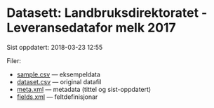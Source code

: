 # Datasett: Landbruksdirektoratet - Leveransedatafor melk 2017
 Sist oppdatert: 2018-03-23 12:55

 Filer:
 - [sample.csv](sample.csv) — eksempeldata
 - [dataset.csv](dataset.csv) — original datafil
 - [meta.xml](meta.xml) — metadata (tittel og sist-oppdatert)
 - [fields.xml](fields.xml) — feltdefinisjonar

